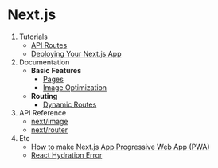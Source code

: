 # Next.js

1. Tutorials
   - [API Routes](./nextjs/tutorial/6.%20API%20Routes/README.md)
   - [Deploying Your Next.js App](./nextjs/tutorial/7_Deploying_Your_Nextjs_App/README.md)
2. Documentation
   - **Basic Features**
     - [Pages](./nextjs/documentation/pages.md)
     - [Image Optimization](./nextjs/documentation/basic_features/image_optimization.md)
   - **Routing**
     - [Dynamic Routes](./nextjs/documentation/routing/Dynamic_routes.md)
3. API Reference
   - [next/image](./nextjs/api_reference/next_image.md)
   - [next/router](./nextjs/api_reference/next_router.md)
4. Etc
   - [How to make Next.js App Progressive Web App (PWA)](./nextjs/nextjs_pwa_build.md)
   - [React Hydration Error](./nextjs/react_hydration_error.md)

